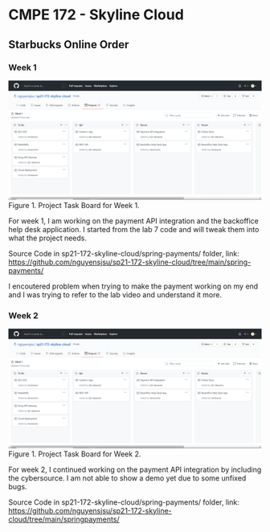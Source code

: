 # CMPE 172 - Skyline Cloud 
## Starbucks Online Order

### Week 1

![Project Task Board Week 1](images/ajit/week1/Project_task_board.PNG) Figure 1. Project Task Board for Week 1.

For week 1, I am working on the payment API integration and the backoffice help desk application. I started from the lab 7 code and will tweak them into what the project needs. 

Source Code in sp21-172-skyline-cloud/spring-payments/ folder, link: https://github.com/nguyensjsu/sp21-172-skyline-cloud/tree/main/spring-payments/

I encoutered problem when trying to make the payment working on my end and I was trying to refer to the lab video and understand it more. 

### Week 2

![Project Task Board Week 1](images/ajit/week1/Project_task_board.PNG) Figure 1. Project Task Board for Week 2.

For week 2, I continued working on the payment API integration by including the cybersource. I am not able to show a demo yet due to some unfixed bugs. 

Source Code in sp21-172-skyline-cloud/spring-payments/ folder, link: https://github.com/nguyensjsu/sp21-172-skyline-cloud/tree/main/springpayments/


